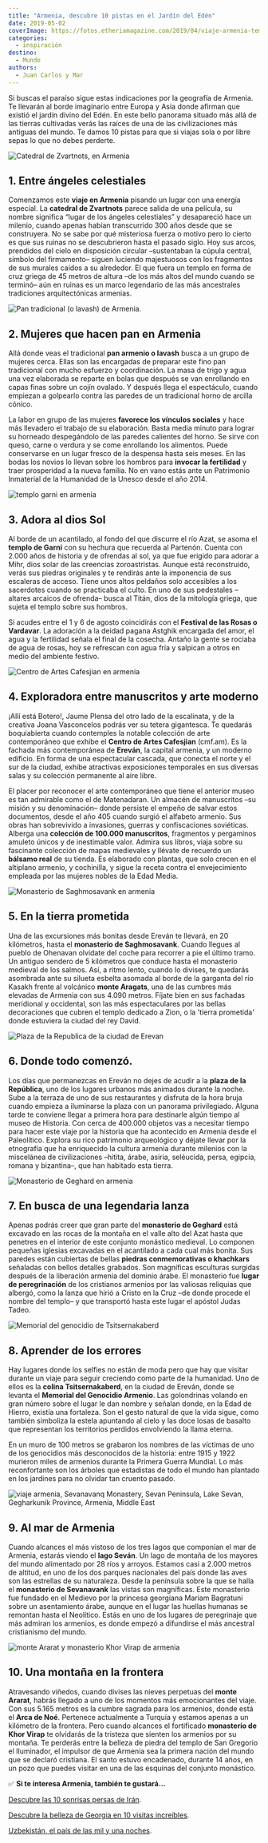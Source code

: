 ```yaml
---
title: "Armenia, descubre 10 pistas en el Jardín del Edén"
date: 2019-05-02
coverImage: https://fotos.etheriamagazine.com/2019/04/viaje-armenia-templo-garni-e1555859873292.jpg
categories: 
  - inspiración
destino: 
  - Mundo
authors: 
  - Juan Carlos y Mar
---
```


Si buscas el paraíso sigue estas indicaciones por la geografía de Armenia. Te llevarán 
al borde imaginario entre Europa y Asia donde afirman que existió el jardín divino del 
Edén. En este bello panorama situado más allá de las tierras cultivadas verás las raíces 
de una de las civilizaciones más antiguas del mundo. Te damos 10 pistas para que si 
viajas sola o por libre sepas lo que no debes perderte. 

![Catedral de Zvartnots, en Armenia](https://fotos.etheriamagazine.com/2019/04/viaje-armenia-Catedral-Zvartnots-e1555859798285.jpg "Catedral de Zvartnots.")

## 1\. Entre ángeles celestiales

Comenzamos este **viaje en Armenia** pisando un lugar con una energía especial. La 
**catedral de Zvartnots** parece salida de una película, su nombre significa “lugar de 
los ángeles celestiales” y desapareció hace un milenio, cuando apenas habían 
transcurrido 300 años desde que se construyera. No se sabe por qué misteriosa fuerza o 
motivo pero lo cierto es que sus ruinas no se descubrieron hasta el pasado siglo. Hoy 
sus arcos, prendidos del cielo en disposición circular –sustentaban la cúpula central, 
símbolo del firmamento– siguen luciendo majestuosos con los fragmentos de sus murales 
caídos a su alrededor. El que fuera un templo en forma de cruz griega de 45 metros de 
altura –de los más altos del mundo cuando se terminó– aún en ruinas es un marco 
legendario de las más ancestrales tradiciones arquitectónicas armenias. 

![Pan tradicional (o lavash) de Armenia.](https://fotos.etheriamagazine.com/2019/04/viaje-armenia-pan-lavash.jpg "Pan tradicional (o lavash) de Armenia.")

## 2\. Mujeres que hacen pan en Armenia

Allá donde veas el tradicional **pan armenio o lavash** busca a un grupo de mujeres 
cerca. Ellas son las encargadas de preparar este fino pan tradicional con mucho esfuerzo 
y coordinación. La masa de trigo y agua una vez elaborada se reparte en bolas que 
después se van enrollando en capas finas sobre un cojín ovalado. Y después llega el 
espectáculo, cuando empiezan a golpearlo contra las paredes de un tradicional horno de 
arcilla cónico. 

La labor en grupo de las mujeres **favorece los vínculos sociales** y hace más llevadero 
el trabajo de su elaboración. Basta media minuto para lograr su horneado despegándolo de 
las paredes calientes del horno. Se sirve con queso, carne o verdura y se come 
enrollando los alimentos. Puede conservarse en un lugar fresco de la despensa hasta seis 
meses. En las bodas los novios lo llevan sobre los hombros para **invocar la 
fertilidad** y traer prosperidad a la nueva familia. No en vano estás ante un Patrimonio 
Inmaterial de la Humanidad de la Unesco desde el año 2014. 

![templo garni en armenia](https://fotos.etheriamagazine.com/2019/04/viaje-armenia-templo-garni-e1555859873292.jpg "Templo Garni.")

## 3\. Adora al dios Sol

Al borde de un acantilado, al fondo del que discurre el río Azat, se asoma el **templo 
de Garni** con su hechura que recuerda al Partenón. Cuenta con 2.000 años de historia y 
de ofrendas al sol, ya que fue erigido para adorar a Mihr, dios solar de las creencias 
zoroastristas. Aunque está reconstruido, verás sus piedras originales y te rendirás ante 
la imponencia de sus escaleras de acceso. Tiene unos altos peldaños solo accesibles a 
los sacerdotes cuando se practicaba el culto. En uno de sus pedestales –altares arcaicos 
de ofrenda– busca al Titán, dios de la mitología griega, que sujeta el templo sobre sus 
hombros. 

Si acudes entre el 1 y 6 de agosto coincidirás con el **Festival de las Rosas o 
Vardavar**. La adoración a la deidad pagana Astghik encargada del amor, el agua y la 
fertilidad señala el final de la cosecha. Antaño la gente se rociaba de agua de rosas, 
hoy se refrescan con agua fría y salpican a otros en medio del ambiente festivo. 

![Centro de Artes Cafesjian en armenia](https://fotos.etheriamagazine.com/2019/04/viaje-armenia-Cafesjian-museo-matenadaran.jpg "Centro de Artes Cafesjian.")

## 4\. Exploradora entre manuscritos y arte moderno

¡Allí está Botero!, Jaume Plensa del otro lado de la escalinata, y de la creativa Joana 
Vasconcelos podrás ver su tetera gigantesca. Te quedarás boquiabierta cuando contemples 
la notable colección de arte contemporáneo que exhibe el **Centro de Artes Cafesjian** 
(cmf.am). Es la fachada más contemporánea de **Ereván**, la capital armenia, y un 
moderno edificio. En forma de una espectacular cascada, que conecta el norte y el sur de 
la ciudad, exhibe atractivas exposiciones temporales en sus diversas salas y su 
colección permanente al aire libre. 

El placer por reconocer el arte contemporáneo que tiene el anterior museo es tan 
admirable como el de Matenadaran. Un almacén de manuscritos –su misión y su 
denominación– donde persiste el empeño de salvar estos documentos, desde el año 405 
cuando surgió el alfabeto armenio. Sus obras han sobrevivido a invasiones, guerras y 
confiscaciones soviéticas. Alberga una **colección de 100.000 manuscritos**, fragmentos 
y pergaminos amuleto únicos y de inestimable valor. Admira sus libros, viaja sobre su 
fascinante colección de mapas medievales y llévate de recuerdo un **bálsamo real** de su 
tienda. Es elaborado con plantas, que solo crecen en el altiplano armenio, y cochinilla, 
y sigue la receta contra el envejecimiento empleada por las mujeres nobles de la Edad 
Media. 

![Monasterio de Saghmosavank en armenia](https://fotos.etheriamagazine.com/2019/04/viaje-armenia-monasterio-Saghmosavan-e1555859955205.jpg "Monasterio de Saghmosavank.")

## 5\. En la tierra prometida

Una de las excursiones más bonitas desde Ereván te llevará, en 20 kilómetros, hasta el 
**monasterio de Saghmosavank**. Cuando llegues al pueblo de Ohenavan olvídate del coche 
para recorrer a pie el último tramo. Un antiguo sendero de 5 kilómetros que conduce 
hasta el monasterio medieval de los salmos. Así, a ritmo lento, cuando lo divises, te 
quedarás asombrada ante su silueta esbelta asomada al borde de la garganta del río 
Kasakh frente al volcánico **monte Aragats**, una de las cumbres más elevadas de Armenia 
con sus 4.090 metros. Fíjate bien en sus fachadas meridional y occidental, son las más 
espectaculares por las bellas decoraciones que cubren el templo dedicado a Zion, o la 
'tierra prometida' donde estuviera la ciudad del rey David. 

![Plaza de la Republica de la ciudad de Erevan](https://fotos.etheriamagazine.com/2019/04/viaje-armenia-national-history-plaza-republica-e1555859983774.jpg "Plaza de la República de la ciudad de Ereván.")

## 6\. Donde todo comenzó.

Los días que permanezcas en Ereván no dejes de acudir a la **plaza de la República**, 
uno de los lugares urbanos más animados durante la noche. Sube a la terraza de uno de 
sus restaurantes y disfruta de la hora bruja cuando empieza a iluminarse la plaza con un 
panorama privilegiado. Alguna tarde te conviene llegar a primera hora para destinarle 
algún tiempo al museo de Historia. Con cerca de 400.000 objetos vas a necesitar tiempo 
para hacer este viaje por la historia que ha acontecido en Armenia desde el Paleolítico. 
Explora su rico patrimonio arqueológico y déjate llevar por la etnografía que ha 
enriquecido la cultura armenia durante milenios con la miscelánea de civilizaciones 
–hitita, árabe, asiria, seléucida, persa, egipcia, romana y bizantina–, que han habitado 
esta tierra. 

![Monasterio de Geghard en armenia](https://fotos.etheriamagazine.com/2019/04/viaje-armenia-monasterio-Geghard-e1555860086291.jpg "Monasterio de Geghard.")

## 7\. En busca de una legendaria lanza

Apenas podrás creer que gran parte del **monasterio de Geghard** está excavado en las 
rocas de la montaña en el valle alto del Azat hasta que penetres en el interior de este 
conjunto monástico medieval. Lo componen pequeñas iglesias excavadas en el acantilado a 
cada cual más bonita. Sus paredes están cubiertas de bellas **piedras conmemorativas o 
khachkars** señaladas con bellos detalles grabados. Son magníficas esculturas surgidas 
después de la liberación armenia del dominio árabe. El monasterio fue **lugar de 
peregrinación** de los cristianos armenios por las valiosas reliquias que albergó, como 
la lanza que hirió a Cristo en la Cruz –de donde procede el nombre del templo– y que 
transportó hasta este lugar el apóstol Judas Tadeo. 

![Memorial del genocidio de Tsitsernakaberd](https://fotos.etheriamagazine.com/2019/04/viaje-armenia-memorial-genocidio-e1555860138966.jpg "Memorial del genocidio de Tsitsernakaberd.")

## 8\. Aprender de los errores

Hay lugares donde los selfies no están de moda pero que hay que visitar durante un viaje 
para seguir creciendo como parte de la humanidad. Uno de ellos es la **colina 
Tsitsernakaberd**, en la ciudad de Ereván, donde se levanta el **Memorial del Genocidio 
Armenio**. Las golondrinas volando en gran número sobre el lugar le dan nombre y señalan 
donde, en la Edad de Hierro, existía una fortaleza. Son el gesto natural de que la vida 
sigue, como también simboliza la estela apuntando al cielo y las doce losas de basalto 
que representan los territorios perdidos envolviendo la llama eterna. 

En un muro de 100 metros se grabaron los nombres de las víctimas de uno de los 
genocidios más desconocidos de la historia: entre 1915 y 1922 murieron miles de armenios 
durante la Primera Guerra Mundial. Lo más reconfortante son los árboles que estadistas 
de todo el mundo han plantado en los jardines para no olvidar tan cruento pasado. 

![viaje armenia, Sevanavanq Monastery, Sevan Peninsula, Lake Sevan, Gegharkunik Province, Armenia, Middle East](https://fotos.etheriamagazine.com/2019/04/viaje-armenia-monasterio-sevanavank.jpg "Monasterio de Sevanavanq.")

## 9\. Al mar de Armenia

Cuando alcances el más vistoso de los tres lagos que componían el mar de Armenia, 
estarás viendo el **lago Seván**. Un lago de montaña de los mayores del mundo alimentado 
por 28 ríos y arroyos. Estamos casi a 2.000 metros de altitud, en uno de los dos parques 
nacionales del país donde las aves son las estrellas de su naturaleza. Desde la 
península sobre la que se halla el **monasterio de Sevanavank** las vistas son 
magníficas. Este monasterio fue fundado en el Medievo por la princesa georgiana Mariam 
Bagratuni sobre un asentamiento árabe, aunque en el lugar las huellas humanas se 
remontan hasta el Neolítico. Estás en uno de los lugares de peregrinaje que más admiran 
los armenios, es donde empezó a difundirse el más ancestral cristianismo del mundo. 

![monte Ararat y monasterio Khor Virap  de armenia](https://fotos.etheriamagazine.com/2019/04/viaje-armenia-Ararat-monasterio-Khor-Virap-e1555860227350.jpg "Monte Ararat y monasterio de Khor Virap.")

## 10\. Una montaña en la frontera

Atravesando viñedos, cuando divises las nieves perpetuas del **monte Ararat**, habrás 
llegado a uno de los momentos más emocionantes del viaje. Con sus 5.165 metros es la 
cumbre sagrada para los armenios, donde está el **Arca de Noé**. Pertenece actualmente a 
Turquía y estamos apenas a un kilómetro de la frontera. Pero cuando alcances el 
fortificado **monasterio de Khor Virap** te olvidarás de la tristeza que sienten los 
armenios por su montaña. Te perderás entre la belleza de piedra del templo de San 
Gregorio el Iluminador, el impulsor de que Armenia sea la primera nación del mundo que 
se declaró cristiana. El santo estuvo encadenado, durante 14 años, en un pozo que puedes 
visitar en una de las esquinas del conjunto monástico. 

✅ **Si te interesa Armenia, también te gustará...** 

[Descubre las 10 sonrisas persas de 
Irán](https://etheriamagazine.com/2019/11/06/que-ver-iran-mujer-viajar-sola-con-amigas/). 

[Descubre la belleza de Georgia en 10 visitas 
increíbles](https://etheriamagazine.com/2019/02/13/que-ver-georgia/). 

[Uzbekistán, el país de las mil y una 
noches](https://etheriamagazine.com/2019/11/28/10-razones-para-visitar-uzbekistan-que-ver-en-ruta-de-la-seda/).
